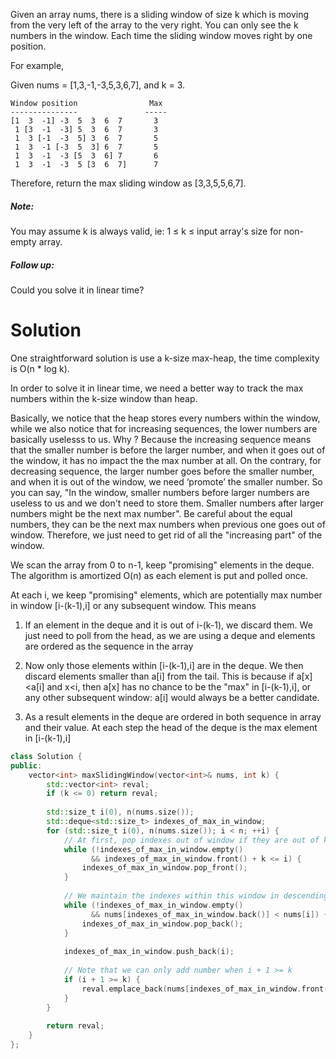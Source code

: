 Given an array nums, there is a sliding window of size k which is moving from the very left of the array to the very right. You can only see the k numbers in the window. Each time the sliding window moves right by one position.

For example,

Given nums = [1,3,-1,-3,5,3,6,7], and k = 3.
  
```
Window position                Max
---------------               -----
[1  3  -1] -3  5  3  6  7       3
 1 [3  -1  -3] 5  3  6  7       3
 1  3 [-1  -3  5] 3  6  7       5
 1  3  -1 [-3  5  3] 6  7       5
 1  3  -1  -3 [5  3  6] 7       6
 1  3  -1  -3  5 [3  6  7]      7
```

Therefore, return the max sliding window as [3,3,5,5,6,7].

##### Note: 

You may assume k is always valid, ie: 1 ≤ k ≤ input array's size for non-empty array.

##### Follow up:
Could you solve it in linear time?
  
# Solution

One straightforward solution is use a k-size max-heap, the time complexity is O(n * log k). 

In order to solve it in linear time, we need a better way to track the max numbers within the k-size window than heap.

Basically, we notice that the heap stores every numbers within the window, while we also notice that for increasing sequences, the lower numbers are basically uselesss to us. Why ? Because the increasing sequence means that the smaller number is before the larger number, and when it goes out of the window, it has no impact the the max number at all. On the contrary, for decreasing sequence, the larger number goes before the smaller number, and when it is out of the window, we need ‘promote’ the smaller number. So you can say, "In the window, smaller numbers before larger numbers are useless to us and we don't need to store them. Smaller numbers after larger numbers might be the next max number". Be careful about the equal numbers, they can be the next max numbers when previous one goes out of window. Therefore, we just need to get rid of all the "increasing part" of the window.
  
We scan the array from 0 to n-1, keep "promising" elements in the deque. The algorithm is amortized O(n) as each element is put and polled once.

At each i, we keep "promising" elements, which are potentially max number in window [i-(k-1),i] or any subsequent window. This means

1. If an element in the deque and it is out of i-(k-1), we discard them. We just need to poll from the head, as we are using a deque and elements are ordered as the sequence in the array

2. Now only those elements within [i-(k-1),i] are in the deque. We then discard elements smaller than a[i] from the tail. This is because if a[x] <a[i] and x<i, then a[x] has no chance to be the "max" in [i-(k-1),i], or any other subsequent window: a[i] would always be a better candidate.

3. As a result elements in the deque are ordered in both sequence in array and their value. At each step the head of the deque is the max element in [i-(k-1),i]


```cpp  
class Solution {
public:
    vector<int> maxSlidingWindow(vector<int>& nums, int k) {
        std::vector<int> reval;
        if (k <= 0) return reval;
        
        std::size_t i(0), n(nums.size());
        std::deque<std::size_t> indexes_of_max_in_window;
        for (std::size_t i(0), n(nums.size()); i < n; ++i) {
            // At first, pop indexes out of window if they are out of k range
            while (!indexes_of_max_in_window.empty()
                  && indexes_of_max_in_window.front() + k <= i) {
                indexes_of_max_in_window.pop_front();
            }
            
            // We maintain the indexes within this window in descending order
            while (!indexes_of_max_in_window.empty()
                  && nums[indexes_of_max_in_window.back()] < nums[i]) {
                indexes_of_max_in_window.pop_back();
            }
            
            indexes_of_max_in_window.push_back(i);
            
            // Note that we can only add number when i + 1 >= k
            if (i + 1 >= k) {
                reval.emplace_back(nums[indexes_of_max_in_window.front()]);
            }
        }
        
        return reval;
    }
};
```

